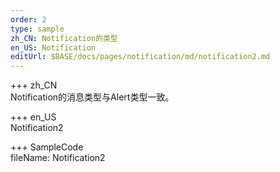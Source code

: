 ```yaml
--- 
order: 2
type: sample
zh_CN: Notification的类型
en_US: Notification
editUrl: $BASE/docs/pages/notification/md/notification2.md
---
```


+++ zh_CN  
Notification的消息类型与Alert类型一致。

+++ en_US  
Notification2

+++ SampleCode  
fileName: Notification2
